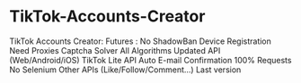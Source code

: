 # TikTok-Accounts-Creator
TikTok Accounts Creator: Futures : No ShadowBan Device Registration Need Proxies Captcha Solver All Algorithms Updated API (Web/Android/iOS) TikTok Lite API Auto E-mail Confirmation 100% Requests No Selenium Other APIs (Like/Follow/Comment...)  Last version 

